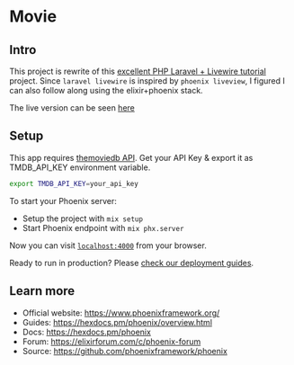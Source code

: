 # Movie

## Intro

This project is rewrite of this [excellent PHP Laravel + Livewire tutorial](https://www.youtube.com/watch?v=9OKbmMqsREc&list=PLEhEHUEU3x5pYTjZze3fhYMB4Nl_WOHI4) project.
Since `laravel livewire` is inspired by `phoenix liveview`, I figured I can
also follow along using the elixir+phoenix stack.

The live version can be seen [here](http://phx-movie.gigalixirapp.com)

## Setup

This app requires [themoviedb API](https://themoviedb.org/documentation/api).
Get your API Key & export it as TMDB_API_KEY environment variable.
```bash
export TMDB_API_KEY=your_api_key
```

To start your Phoenix server:

  * Setup the project with `mix setup`
  * Start Phoenix endpoint with `mix phx.server`

Now you can visit [`localhost:4000`](http://localhost:4000) from your browser.

Ready to run in production? Please [check our deployment guides](https://hexdocs.pm/phoenix/deployment.html).

## Learn more

  * Official website: https://www.phoenixframework.org/
  * Guides: https://hexdocs.pm/phoenix/overview.html
  * Docs: https://hexdocs.pm/phoenix
  * Forum: https://elixirforum.com/c/phoenix-forum
  * Source: https://github.com/phoenixframework/phoenix
